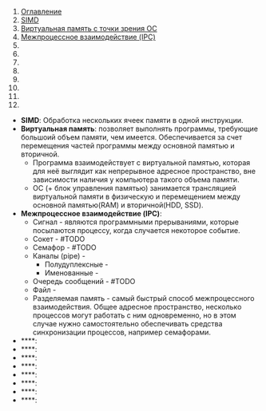 1. [Оглавление](https://github.com/Nethius/cheatsheet/blob/main/README.md)
1. [SIMD](#1)
1. [Виртуальная память с точки зрения ОС](#2)
1. [Межпроцессное взаимодействие (IPC)](#3)
1. [](#4)
1. [](#5)
1. [](#6)
1. [](#7)
1. [](#8)
1. [](#9)
1. [](#10)
1. [](#11)

* **SIMD**: <a name="1"></a> Обработка нескольких ячеек памяти в одной инструкции.
* **Виртуальная память**: <a name="2"></a> позволяет выполнять программы, требующие большоий объем памяти, чем имеется. Обеспечивается за счет перемещения частей программы между основной памятью и вторичной.
    * Программа взаимодействует с виртуальной памятью, которая для неё выглядит как непрерывное адресное пространство, вне зависимости наличия у компьютера такого объема памяти.
    * ОС (+ блок управления памятью) занимается трансляцией виртуальной памяти в физическую и перемещением между основной памятью(RAM) и вторичной(HDD, SSD).
* **Межпроцессное взаимодействие (IPC)**: <a name="3"></a>
    * Сигнал - являются программными прерываниями, которые посылаются процессу, когда случается некоторое событие.
    * Сокет - #TODO
    * Семафор - #TODO
    * Каналы (pipe) - 
        * Полудуплексные - 
        * Именованные - 
    * Очередь сообщений - #TODO
    * Файл - 
    * Разделяемая память - самый быстрый способ межпроцессного взаимодействия. Общее адресное пространство, несколько процессов могут работать с ним одновременно, но в этом случае нужно самостоятельно обеспечивать средства синхронизации процессов, например семафорами. 
* ****: <a name="4"></a>
* ****: <a name="5"></a>
* ****: <a name="6"></a>
* ****: <a name="7"></a>
* ****: <a name="8"></a>
* ****: <a name="9"></a>
* ****: <a name="10"></a>
* ****: <a name="11"></a>
